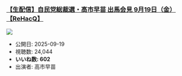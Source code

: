 ### [【生配信】自民党総裁選・高市早苗 出馬会見 9月19日（金）【ReHacQ】](https://www.youtube.com/watch?v=xtIeIxdEoAQ)
[![](https://img.youtube.com/vi/xtIeIxdEoAQ/hqdefault.jpg)](https://www.youtube.com/watch?v=xtIeIxdEoAQ)
-   公開日: 2025-09-19
-   視聴数: 24,044
-   **いいね数: 602**
-   出演者: 高市早苗
